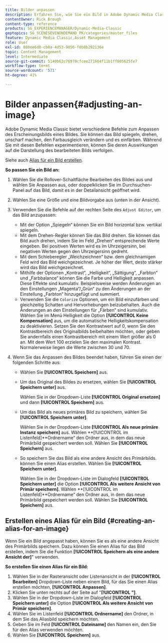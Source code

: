 ```yaml
---
title: Bilder anpassen
description: Erfahren Sie, wie Sie ein Bild in Adobe Dynamic Media Classic anpassen.
contentOwner: Rick Brough
content-type: reference
products: SG_EXPERIENCEMANAGER/Dynamic-Media-Classic
geptopics: SG_SCENESEVENONDEMAND_PK/categories/master_files
feature: Dynamic Media Classic,Asset Management
role: User
exl-id: 880ee6d0-cb0a-4d53-9056-f0b8b292136e
topic: Content Management
level: Intermediate
source-git-commit: 5140b62c76970cfcee271664f11b1ff605625fe7
workflow-type: tm+mt
source-wordcount: '571'
ht-degree: 41%

---
```


# Bilder anpassen{#adjusting-an-image}

Adobe Dynamic Media Classic bietet verschiedene Befehle zum Anpassen des Erscheinungsbilds eines Bildes. Sie können das Bild spiegeln, drehen, unscharf machen, den Farbausgleich verändern und es einfärben. Während Sie mit diesen Befehlen experimentieren, können Sie deren Auswirkungen auf die Darstellung des bearbeiteten Bilds verfolgen.

Siehe auch [Alias für ein Bild erstellen](adjusting-image.md#creating_an_alias_for_an_image).

**So passen Sie ein Bild an:**

1. Wählen Sie die Rollover-Schaltfläche Bearbeiten des Bildes aus und wählen Sie Anpassen aus, oder doppelklicken Sie im Durchsuchen-Panel auf das Bild, damit es in der Detailansicht geöffnet wird.
1. Wählen Sie eine Größe und eine Bildvorgabe aus (unten in der Ansicht).
1. Verwenden Sie die Befehle auf der rechten Seite des `Adjust Editor`, um das Bild anzupassen:

   * Mit der Option „Spiegeln“ können Sie ein Bild horizontal bzw. vertikal spiegeln.
   * Mit dem Drehen-Regler können Sie das Bild drehen. Sie können das Bild auch drehen, indem Sie im Feld „Drehen“ entsprechende Werte eingeben. Bei positiven Werten wird es im Uhrzeigersinn, bei negativen Werten gegen den Uhrzeigersinn gedreht.
   * Mit dem Schieberegler „Weichzeichnen“ bzw. dem gleichnamigen Feld wird das Bild weichgezeichnet. Je höher der Wert, desto stärker wird das Bild weichgezeichnet.
   * Mithilfe der Optionen „Kontrast“, „Helligkeit“, „Sättigung“, „Farbton“ und „Farbbalance“ können Sie die Farbe und Helligkeit anpassen. Diese Effekte sind kumulativ. Beispielsweise werden Änderungen an den Einstellungen „Magenta“/„Grün“ zu den Änderungen an der Einstellung „Farbton“ hinzugefügt und summiert.
   * Verwenden Sie die `Colorize` Optionen, um ein Bild einzufärben und gleichzeitig Schatten und Hervorhebungen beizubehalten. Auch die Änderungen an den Einstellungen für „Färben“ sind kumulativ. Wählen Sie im Menü Helligkeit die Option **[!UICONTROL Keine Kompensation]** aus, um die automatische Helligkeitskompensation zu deaktivieren. Setzen Sie den Kontrastwert auf 0, wenn Sie den Kontrastbereich des Originalbilds beibehalten möchten, oder geben Sie andernfalls einen Kontrastbereich mit einem Wert größer als 0 an. Mit dem Wert 100 erzielen Sie den maximalen Kontrast. Normalerweise liegen die Werte zwischen 30 und 70.

1. Wenn Sie das Anpassen des Bildes beendet haben, führen Sie einen der folgenden Schritte aus:

   * Wählen Sie **[!UICONTROL Speichern]** aus.

   * Um das Original des Bildes zu ersetzen, wählen Sie **[!UICONTROL Speichern unter]** aus.

     Wählen Sie in der Dropdown-Liste **[!UICONTROL Original ersetzen]** und dann **[!UICONTROL Speichern]** aus.

   * Um das Bild als neues primäres Bild zu speichern, wählen Sie **[!UICONTROL Speichern unter]**.

     Wählen Sie in der Dropdown-Liste **[!UICONTROL Als neue primäre Instanz speichern]** aus.
Wählen **[!UICONTROL im Listenfeld]**Ordnername“ den Ordner aus, in dem das neue Primärbild gespeichert werden soll.
Wählen Sie **[!UICONTROL Speichern]** aus.

   * So speichern Sie das Bild als eine andere Ansicht des Primärbilds. können Sie einen Alias erstellen. Wählen Sie **[!UICONTROL Speichern unter]**.

     Wählen Sie in der Dropdown-Liste im Dialogfeld **[!UICONTROL Speichern unter]** die Option **[!UICONTROL Als weitere Ansicht von Primär speichern]**.
Wählen **[!UICONTROL im Listenfeld]**Ordnername“ den Ordner aus, in dem das neue Primärbild gespeichert werden soll.
Wählen Sie **[!UICONTROL Speichern]** aus.

## Erstellen eines Alias für ein Bild {#creating-an-alias-for-an-image}

Wenn Sie ein Bild angepasst haben, können Sie es als eine andere Ansicht des Primärbilds speichern. Dazu können Sie einen Alias für das Bild erstellen, indem Sie die Funktion **[!UICONTROL Speichern als eine andere Ansicht der]**&quot; verwenden.

**So erstellen Sie einen Alias für ein Bild:**

1. Wählen Sie in der Rasteransicht oder Listenansicht in der **[!UICONTROL Bearbeiten]** Dropdown-Liste neben einem Bild, für das Sie einen Alias erstellen möchten, **[!UICONTROL Anpassen]**.
1. Klicken Sie unten rechts auf der Seite auf &quot;**[!UICONTROL &quot;]**.
1. Wählen Sie in der Dropdown-Liste im Dialogfeld **[!UICONTROL Speichern unter]** die Option **[!UICONTROL Als weitere Ansicht von Primär speichern]**.
1. Wählen Sie im Listenfeld **[!UICONTROL Ordnername]** den Ordner, in dem Sie das Aliasbild speichern möchten.
1. Geben Sie im Feld **[!UICONTROL Dateiname]** den Namen ein, den Sie für den Alias verwenden möchten.
1. Wählen Sie **[!UICONTROL Speichern]** aus.
